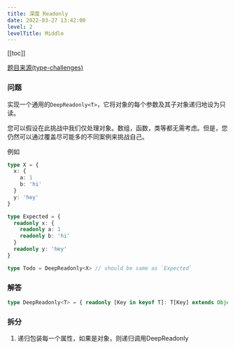 ```yaml
---
title: 深度 Readonly
date: 2022-03-27 13:42:00
level: 2
levelTitle: Middle
---
```


[[toc]]

[题目来源(type-challenges)](https://github.com/type-challenges/type-challenges/blob/master/questions/9-medium-deep-readonly/README.zh-CN.md)
### 问题
实现一个通用的`DeepReadonly<T>`，它将对象的每个参数及其子对象递归地设为只读。

您可以假设在此挑战中我们仅处理对象。数组，函数，类等都无需考虑。但是，您仍然可以通过覆盖尽可能多的不同案例来挑战自己。

例如

```ts
type X = { 
  x: { 
    a: 1
    b: 'hi'
  }
  y: 'hey'
}

type Expected = { 
  readonly x: { 
    readonly a: 1
    readonly b: 'hi'
  }
  readonly y: 'hey' 
}

type Todo = DeepReadonly<X> // should be same as `Expected`
```

### 解答

```typescript
type DeepReadonly<T> = { readonly [Key in keyof T]: T[Key] extends Object ? DeepReadonly<T[Key]>: T[Key] }
```

### 拆分
1. 递归包装每一个属性，如果是对象，则递归调用DeepReadonly
